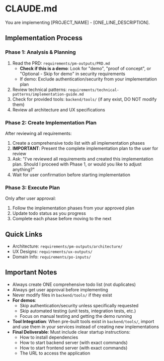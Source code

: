 # CLAUDE.md

You are implementing [PROJECT_NAME] - [ONE_LINE_DESCRIPTION].

## Implementation Process

### Phase 1: Analysis & Planning
1. Read the PRD: `requirements/pm-outputs/PRD.md`
   - **Check if this is a demo**: Look for "demo", "proof of concept", or "Optional - Skip for demo" in security requirements
   - If demo: Exclude authentication/security from your implementation plan
2. Review technical patterns: `requirements/technical-patterns/implementation-guide.md`
3. Check for provided tools: `backend/tools/` (if any exist, DO NOT modify them)
4. Review all architecture and UX specifications

### Phase 2: Create Implementation Plan
After reviewing all requirements:
1. Create a comprehensive todo list with all implementation phases
2. **IMPORTANT**: Present the complete implementation plan to the user for review
3. Ask: "I've reviewed all requirements and created this implementation plan. Should I proceed with Phase 1, or would you like to adjust anything?"
4. Wait for user confirmation before starting implementation

### Phase 3: Execute Plan
Only after user approval:
1. Follow the implementation phases from your approved plan
2. Update todo status as you progress
3. Complete each phase before moving to the next

## Quick Links
- Architecture: `requirements/pm-outputs/architecture/`
- UX Designs: `requirements/ux-outputs/`
- Domain Info: `requirements/po-inputs/`

## Important Notes
- Always create ONE comprehensive todo list (not duplicates)
- Always get user approval before implementing
- Never modify files in `backend/tools/` if they exist
- **For demos**: 
  - Skip authentication/security unless specifically requested
  - Skip automated testing (unit tests, integration tests, etc.)
  - Focus on manual testing and getting the demo running
- **Tool Integration**: When pre-built tools exist in `backend/tools/`, import and use them in your services instead of creating new implementations
- **Final Deliverable**: Must include clear startup instructions:
  - How to install dependencies
  - How to start backend server (with exact commands)
  - How to start frontend server (with exact commands)
  - The URL to access the application